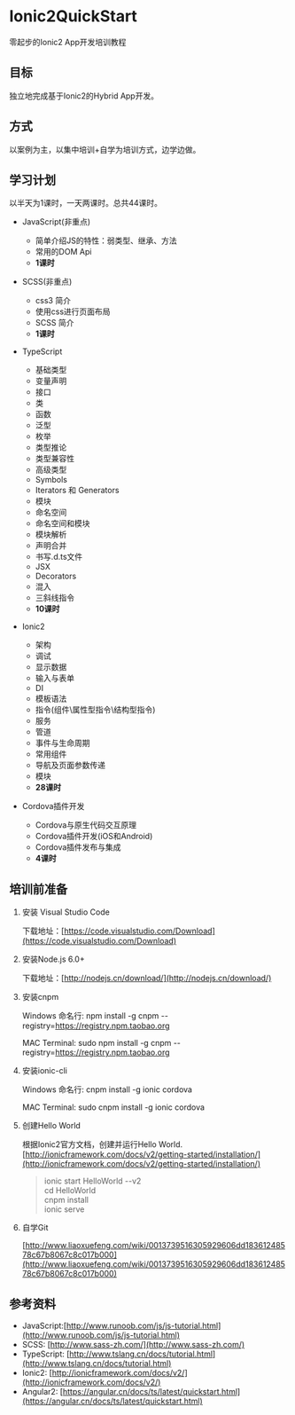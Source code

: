# Ionic2QuickStart
零起步的Ionic2 App开发培训教程
## 目标
独立地完成基于Ionic2的Hybrid App开发。
## 方式
以案例为主，以集中培训+自学为培训方式，边学边做。
## 学习计划
以半天为1课时，一天两课时。总共44课时。
* JavaScript(非重点)
    * 简单介绍JS的特性：弱类型、继承、方法
    * 常用的DOM Api
    * **1课时**
    
* SCSS(非重点)
    * css3 简介
    * 使用css进行页面布局
    * SCSS 简介
    * **1课时**

* TypeScript
    * 基础类型
    * 变量声明
	* 接口
	* 类
	* 函数
	* 泛型
	* 枚举
	* 类型推论
	* 类型兼容性
	* 高级类型
	* Symbols
	* Iterators 和 Generators
	* 模块
	* 命名空间
	* 命名空间和模块
	* 模块解析
	* 声明合并
	* 书写.d.ts文件
	* JSX
	* Decorators
	* 混入
	* 三斜线指令
    * **10课时**

* Ionic2
    * 架构
    * 调试
    * 显示数据
    * 输入与表单
    * DI
    * 模板语法
    * 指令(组件\属性型指令\结构型指令)
    * 服务
    * 管道
    * 事件与生命周期
    * 常用组件
    * 导航及页面参数传递
    * 模块
    * **28课时**

* Cordova插件开发
    * Cordova与原生代码交互原理
    * Cordova插件开发(iOS和Android)
    * Cordova插件发布与集成
    * **4课时**

## 培训前准备
1. 安装 Visual Studio Code

    下载地址：[https://code.visualstudio.com/Download](https://code.visualstudio.com/Download)

2. 安装Node.js 6.0+

    下载地址：[http://nodejs.cn/download/](http://nodejs.cn/download/)

3. 安装cnpm

    Windows 命名行: npm install -g cnpm --registry=https://registry.npm.taobao.org

    MAC Terminal: sudo npm install -g cnpm --registry=https://registry.npm.taobao.org

4. 安装ionic-cli

    Windows 命名行: cnpm install -g ionic cordova
    
    MAC Terminal: sudo cnpm install -g ionic cordova


5. 创建Hello World

    根据Ionic2官方文档，创建并运行Hello World. [http://ionicframework.com/docs/v2/getting-started/installation/](http://ionicframework.com/docs/v2/getting-started/installation/)
    
    > ionic start HelloWorld --v2 
    <br> cd HelloWorld
    <br> cnpm install
    <br> ionic serve

6. 自学Git

    [http://www.liaoxuefeng.com/wiki/0013739516305929606dd18361248578c67b8067c8c017b000](http://www.liaoxuefeng.com/wiki/0013739516305929606dd18361248578c67b8067c8c017b000)



## 参考资料
* JavaScript:[http://www.runoob.com/js/js-tutorial.html](http://www.runoob.com/js/js-tutorial.html)
* SCSS: [http://www.sass-zh.com/](http://www.sass-zh.com/)
* TypeScript: [http://www.tslang.cn/docs/tutorial.html](http://www.tslang.cn/docs/tutorial.html)
* Ionic2: [http://ionicframework.com/docs/v2/](http://ionicframework.com/docs/v2/)
* Angular2: [https://angular.cn/docs/ts/latest/quickstart.html](https://angular.cn/docs/ts/latest/quickstart.html)
